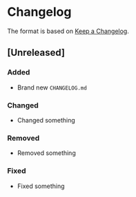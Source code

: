# Changelog

The format is based on [Keep a Changelog](http://keepachangelog.com/).

## [Unreleased]

### Added

- Brand new `CHANGELOG.md`

### Changed

- Changed something

### Removed

- Removed something

### Fixed

- Fixed something
